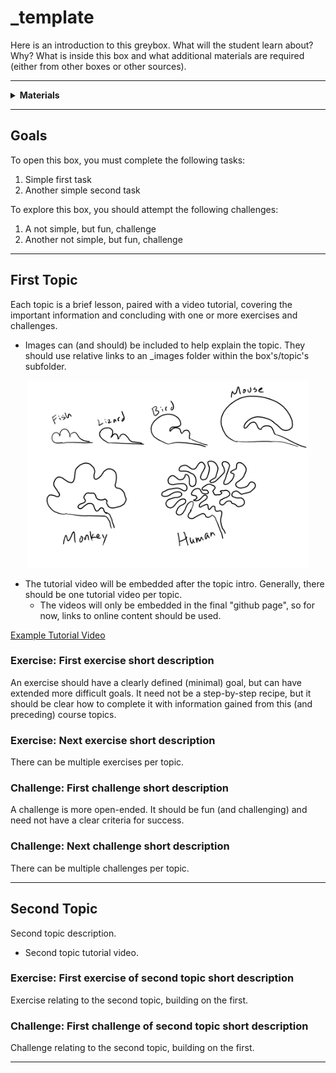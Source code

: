 # _template

Here is an introduction to this greybox. What will the student learn about? Why? What is inside this box and what additional materials are required (either from other boxes or other sources).

----

<details><summary><b>Materials</b></summary><p>

Contents|Description| # |Data|Link|
:-------|:----------|:-:|:--:|:--:|
Thing|Description of thing|2|[-D-](_data/datasheets/thing_datasheet.pdf)|[-L-](https://lastblackbox.training)
Other thing|Description of another thing|1|-|-

Required|Description| # |Box|
:-------|:----------|:-:|:-:|
Tool| Description of tool in white box|1|[white](/boxes/white/README.md)|
Thing (other box)| Description of thing in another box|1|[other](/boxes/other/README.md)|
Thing (another box)| Description of thing in another box|3|[another](/boxes/another/README.md)|
Thing (no box)| Description of thing in another box|1|-|

</p></details>

----

## Goals

To open this box, you must complete the following tasks:

1. Simple first task
2. Another simple second task

To explore this box, you should attempt the following challenges:

1. A not simple, but fun, challenge
2. Another not simple, but fun, challenge

----

## First Topic

Each topic is a brief lesson, paired with a video tutorial, covering the important information and concluding with one or more exercises and challenges.

- Images can (and should) be included to help explain the topic. They should use relative links to an _images folder within the box's/topic's subfolder.

<p align="center">
<img src="_images/example.png" alt="Example Image" width="450" height="300">
<p>

- The tutorial video will be embedded after the topic intro. Generally, there should be one tutorial video per topic.
  - The videos will only be embedded in the final "github page", so for now, links to online content should be used.

[Example Tutorial Video](https://vimeo.com/429214252)

### Exercise: First exercise short description

An exercise should have a clearly defined (minimal) goal, but can have extended more difficult goals. It need not be a step-by-step recipe, but it should be clear how to complete it with information gained from this (and preceding) course topics.

### Exercise: Next exercise short description

There can be multiple exercises per topic.

### Challenge: First challenge short description

A challenge is more open-ended. It should be fun (and challenging) and need not have a clear criteria for success.

### Challenge: Next challenge short description

There can be multiple challenges per topic.

----

## Second Topic

Second topic description.

- Second topic tutorial video.

### Exercise: First exercise of second topic short description

Exercise relating to the second topic, building on the first.

### Challenge: First challenge of second topic short description

Challenge relating to the second topic, building on the first.

----
